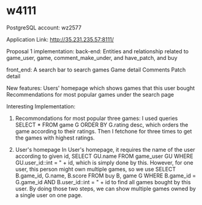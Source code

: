 # w4111

PostgreSQL account: wz2577

Application Link: http://35.231.235.57:8111/

Proposal 1 implementation: 
  back-end:
    Entities and relationship related to game_user, game, comment_make_under, and have_patch, and buy

  front_end:
    A search bar to search games
    Game detail
    Comments
    Patch detail

  New features:
    Users' homepage which shows games that this user bought
    Recommendations for most popular games under the search page
    
Interesting Implementation:
1. Recommondations for most popular three games:
I used queries SELECT * FROM game G ORDER BY G.rating desc, which orders the game according to their ratings. Then I fetchone for three times to get the games with highest ratings.

2. User's homepage
In User's homepage, it requires the name of the user according to given id, SELECT GU.name FROM game_user GU WHERE GU.user_id::int = " + id, which is simply done by this.
However, for one user, this person might own multiple games, so we use SELECT B.game_id, G.name, B.score FROM buy B, game G WHERE B.game_id = G.game_id AND B.user_id::int = " + id to find all games bought by this user.
By doing those two steps, we can show multiple games owned by a single user on one page.
